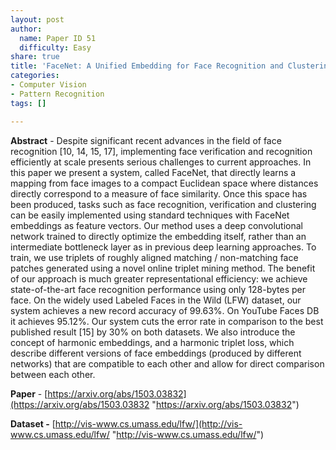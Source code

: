 ```yaml
---
layout: post
author:
  name: Paper ID 51
  difficulty: Easy
share: true
title: 'FaceNet: A Unified Embedding for Face Recognition and Clustering'
categories:
- Computer Vision
- Pattern Recognition
tags: []

---
```

**Abstract** - Despite significant recent advances in the field of face recognition \[10, 14, 15, 17\], implementing face verification and recognition efficiently at scale presents serious challenges to current approaches. In this paper we present a system, called FaceNet, that directly learns a mapping from face images to a compact Euclidean space where distances directly correspond to a measure of face similarity. Once this space has been produced, tasks such as face recognition, verification and clustering can be easily implemented using standard techniques with FaceNet embeddings as feature vectors. Our method uses a deep convolutional network trained to directly optimize the embedding itself, rather than an intermediate bottleneck layer as in previous deep learning approaches. To train, we use triplets of roughly aligned matching / non-matching face patches generated using a novel online triplet mining method. The benefit of our approach is much greater representational efficiency: we achieve state-of-the-art face recognition performance using only 128-bytes per face. On the widely used Labeled Faces in the Wild (LFW) dataset, our system achieves a new record accuracy of 99.63%. On YouTube Faces DB it achieves 95.12%. Our system cuts the error rate in comparison to the best published result \[15\] by 30% on both datasets. We also introduce the concept of harmonic embeddings, and a harmonic triplet loss, which describe different versions of face embeddings (produced by different networks) that are compatible to each other and allow for direct comparison between each other.

**Paper** - [https://arxiv.org/abs/1503.03832](https://arxiv.org/abs/1503.03832 "https://arxiv.org/abs/1503.03832")

**Dataset -** [http://vis-www.cs.umass.edu/lfw/](http://vis-www.cs.umass.edu/lfw/ "http://vis-www.cs.umass.edu/lfw/")